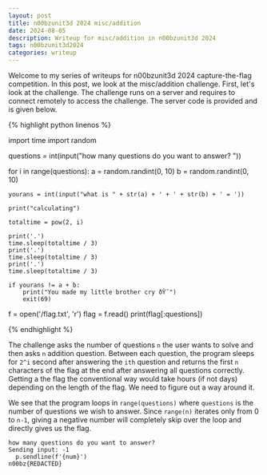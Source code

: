 ```yaml
---
layout: post
title: n00bzunit3d 2024 misc/addition
date: 2024-08-05 
description: Writeup for misc/addition in n00bzunit3d 2024
tags: n00bzunit3d2024
categories: writeup
---
```

Welcome to my series of writeups for n00bzunit3d 2024 capture-the-flag competition. In this post, we look at the misc/addition challenge. First, let's look at the challenge. The challenge runs on a server and requires to connect remotely to access the challenge. The server code is provided and is given below.


{% highlight python linenos %}

import time
import random

questions = int(input("how many questions do you want to answer? "))

for i in range(questions):
    a = random.randint(0, 10)
    b = random.randint(0, 10)

    yourans = int(input("what is " + str(a) + ' + ' + str(b) + ' = '))

    print("calculating")

    totaltime = pow(2, i)

    print('.')
    time.sleep(totaltime / 3)
    print('.')
    time.sleep(totaltime / 3)
    print('.')
    time.sleep(totaltime / 3)

    if yourans != a + b:
        print("You made my little brother cry ðŸ˜­")
        exit(69)

f = open('/flag.txt', 'r')
flag = f.read()
print(flag[:questions])

{% endhighlight %}

The challenge asks the number of questions `n` the user wants to solve and then asks `n` addition question. Between each question, the program sleeps for `2^i` second after answering the  `ith` question and returns the first `n` characters of the flag at the end after answering all questions correctly. Getting a the flag the conventional way would take hours (if not days) depending on the length of the flag. We need to figure out a way around it.

We see that the program loops in `range(questions)` where `questions` is the number of questions we wish to answer. Since `range(n)` iterates only from 0 to `n-1`, giving a negative number will completely skip over the loop and directly gives us the flag.

```
how many questions do you want to answer?
Sending input: -1    
  p.sendline(f'{num}')
n00bz{REDACTED}
```